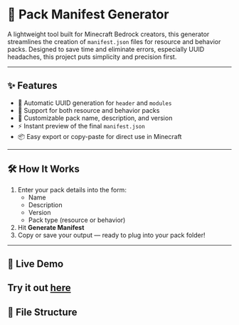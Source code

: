 # 🧰 Pack Manifest Generator

A lightweight tool built for Minecraft Bedrock creators, this generator streamlines the creation of `manifest.json` files for resource and behavior packs. Designed to save time and eliminate errors, especially UUID headaches, this project puts simplicity and precision first.

---

## ✨ Features

- 🚀 Automatic UUID generation for `header` and `modules`
- 🎨 Support for both resource and behavior packs
- 📝 Customizable pack name, description, and version
- ⚡ Instant preview of the final `manifest.json`
- 📦 Easy export or copy-paste for direct use in Minecraft

---

## 🛠️ How It Works

1. Enter your pack details into the form:
   - Name
   - Description
   - Version
   - Pack type (resource or behavior)
2. Hit **Generate Manifest**
3. Copy or save your output — ready to plug into your pack folder!

---

## 🔗 Live Demo

Try it out [here](pack-manifest-generator.pages.dev/)  
---

## 📁 File Structure
